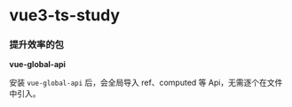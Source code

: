 <!--
 * @Date: 2022-02-12 11:33:53
 * @LastEditors: wenfujie
 * @LastEditTime: 2022-02-14 10:08:09
 * @FilePath: /vue3-ts-study/README.md
-->
# vue3-ts-study

### 提升效率的包

**vue-global-api**

安装 `vue-global-api` 后，会全局导入 ref、computed 等 Api，无需逐个在文件中引入。